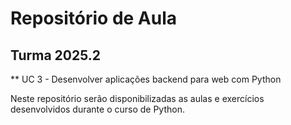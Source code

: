 # Repositório de Aula
## Turma 2025.2
** UC 3 - Desenvolver aplicações backend para web com Python

Neste repositório serão disponibilizadas as aulas e exercícios desenvolvidos durante o curso de Python.